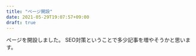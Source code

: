 ```yaml
---
title: "ページ開設"
date: 2021-05-29T19:07:57+09:00
draft: true
---
```


ページを開設しました。
SEO対策ということで多少記事を増やそうかと思います。